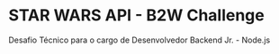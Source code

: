 # STAR WARS API - B2W Challenge
Desafio Técnico para o cargo de Desenvolvedor Backend Jr. - Node.js

